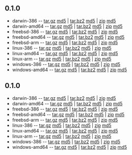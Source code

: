 ## 0.1.0

* darwin-386 -- [tar.gz](https://s3.amazonaws.com/dendrite-binaries/darwin-386/0.1.0/dendrite-darwin-386-0.1.0.tar.gz) [md5](https://s3.amazonaws.com/dendrite-binaries/darwin-386/0.1.0/dendrite-darwin-386-0.1.0.tar.gz.md5) | [tar.bz2](https://s3.amazonaws.com/dendrite-binaries/darwin-386/0.1.0/dendrite-darwin-386-0.1.0.tar.bz2) [md5](https://s3.amazonaws.com/dendrite-binaries/darwin-386/0.1.0/dendrite-darwin-386-0.1.0.tar.bz2.md5) | [zip](https://s3.amazonaws.com/dendrite-binaries/darwin-386/0.1.0/dendrite-darwin-386-0.1.0.zip) [md5](https://s3.amazonaws.com/dendrite-binaries/darwin-386/0.1.0/dendrite-darwin-386-0.1.0.zip.md5)
* darwin-amd64 -- [tar.gz](https://s3.amazonaws.com/dendrite-binaries/darwin-amd64/0.1.0/dendrite-darwin-amd64-0.1.0.tar.gz) [md5](https://s3.amazonaws.com/dendrite-binaries/darwin-amd64/0.1.0/dendrite-darwin-amd64-0.1.0.tar.gz.md5) | [tar.bz2](https://s3.amazonaws.com/dendrite-binaries/darwin-amd64/0.1.0/dendrite-darwin-amd64-0.1.0.tar.bz2) [md5](https://s3.amazonaws.com/dendrite-binaries/darwin-amd64/0.1.0/dendrite-darwin-amd64-0.1.0.tar.bz2.md5) | [zip](https://s3.amazonaws.com/dendrite-binaries/darwin-amd64/0.1.0/dendrite-darwin-amd64-0.1.0.zip) [md5](https://s3.amazonaws.com/dendrite-binaries/darwin-amd64/0.1.0/dendrite-darwin-amd64-0.1.0.zip.md5)
* freebsd-386 -- [tar.gz](https://s3.amazonaws.com/dendrite-binaries/freebsd-386/0.1.0/dendrite-freebsd-386-0.1.0.tar.gz) [md5](https://s3.amazonaws.com/dendrite-binaries/freebsd-386/0.1.0/dendrite-freebsd-386-0.1.0.tar.gz.md5) | [tar.bz2](https://s3.amazonaws.com/dendrite-binaries/freebsd-386/0.1.0/dendrite-freebsd-386-0.1.0.tar.bz2) [md5](https://s3.amazonaws.com/dendrite-binaries/freebsd-386/0.1.0/dendrite-freebsd-386-0.1.0.tar.bz2.md5) | [zip](https://s3.amazonaws.com/dendrite-binaries/freebsd-386/0.1.0/dendrite-freebsd-386-0.1.0.zip) [md5](https://s3.amazonaws.com/dendrite-binaries/freebsd-386/0.1.0/dendrite-freebsd-386-0.1.0.zip.md5)
* freebsd-amd64 -- [tar.gz](https://s3.amazonaws.com/dendrite-binaries/freebsd-amd64/0.1.0/dendrite-freebsd-amd64-0.1.0.tar.gz) [md5](https://s3.amazonaws.com/dendrite-binaries/freebsd-amd64/0.1.0/dendrite-freebsd-amd64-0.1.0.tar.gz.md5) | [tar.bz2](https://s3.amazonaws.com/dendrite-binaries/freebsd-amd64/0.1.0/dendrite-freebsd-amd64-0.1.0.tar.bz2) [md5](https://s3.amazonaws.com/dendrite-binaries/freebsd-amd64/0.1.0/dendrite-freebsd-amd64-0.1.0.tar.bz2.md5) | [zip](https://s3.amazonaws.com/dendrite-binaries/freebsd-amd64/0.1.0/dendrite-freebsd-amd64-0.1.0.zip) [md5](https://s3.amazonaws.com/dendrite-binaries/freebsd-amd64/0.1.0/dendrite-freebsd-amd64-0.1.0.zip.md5)
* freebsd-arm -- [tar.gz](https://s3.amazonaws.com/dendrite-binaries/freebsd-arm/0.1.0/dendrite-freebsd-arm-0.1.0.tar.gz) [md5](https://s3.amazonaws.com/dendrite-binaries/freebsd-arm/0.1.0/dendrite-freebsd-arm-0.1.0.tar.gz.md5) | [tar.bz2](https://s3.amazonaws.com/dendrite-binaries/freebsd-arm/0.1.0/dendrite-freebsd-arm-0.1.0.tar.bz2) [md5](https://s3.amazonaws.com/dendrite-binaries/freebsd-arm/0.1.0/dendrite-freebsd-arm-0.1.0.tar.bz2.md5) | [zip](https://s3.amazonaws.com/dendrite-binaries/freebsd-arm/0.1.0/dendrite-freebsd-arm-0.1.0.zip) [md5](https://s3.amazonaws.com/dendrite-binaries/freebsd-arm/0.1.0/dendrite-freebsd-arm-0.1.0.zip.md5)
* linux-386 -- [tar.gz](https://s3.amazonaws.com/dendrite-binaries/linux-386/0.1.0/dendrite-linux-386-0.1.0.tar.gz) [md5](https://s3.amazonaws.com/dendrite-binaries/linux-386/0.1.0/dendrite-linux-386-0.1.0.tar.gz.md5) | [tar.bz2](https://s3.amazonaws.com/dendrite-binaries/linux-386/0.1.0/dendrite-linux-386-0.1.0.tar.bz2) [md5](https://s3.amazonaws.com/dendrite-binaries/linux-386/0.1.0/dendrite-linux-386-0.1.0.tar.bz2.md5) | [zip](https://s3.amazonaws.com/dendrite-binaries/linux-386/0.1.0/dendrite-linux-386-0.1.0.zip) [md5](https://s3.amazonaws.com/dendrite-binaries/linux-386/0.1.0/dendrite-linux-386-0.1.0.zip.md5)
* linux-amd64 -- [tar.gz](https://s3.amazonaws.com/dendrite-binaries/linux-amd64/0.1.0/dendrite-linux-amd64-0.1.0.tar.gz) [md5](https://s3.amazonaws.com/dendrite-binaries/linux-amd64/0.1.0/dendrite-linux-amd64-0.1.0.tar.gz.md5) | [tar.bz2](https://s3.amazonaws.com/dendrite-binaries/linux-amd64/0.1.0/dendrite-linux-amd64-0.1.0.tar.bz2) [md5](https://s3.amazonaws.com/dendrite-binaries/linux-amd64/0.1.0/dendrite-linux-amd64-0.1.0.tar.bz2.md5) | [zip](https://s3.amazonaws.com/dendrite-binaries/linux-amd64/0.1.0/dendrite-linux-amd64-0.1.0.zip) [md5](https://s3.amazonaws.com/dendrite-binaries/linux-amd64/0.1.0/dendrite-linux-amd64-0.1.0.zip.md5)
* linux-arm -- [tar.gz](https://s3.amazonaws.com/dendrite-binaries/linux-arm/0.1.0/dendrite-linux-arm-0.1.0.tar.gz) [md5](https://s3.amazonaws.com/dendrite-binaries/linux-arm/0.1.0/dendrite-linux-arm-0.1.0.tar.gz.md5) | [tar.bz2](https://s3.amazonaws.com/dendrite-binaries/linux-arm/0.1.0/dendrite-linux-arm-0.1.0.tar.bz2) [md5](https://s3.amazonaws.com/dendrite-binaries/linux-arm/0.1.0/dendrite-linux-arm-0.1.0.tar.bz2.md5) | [zip](https://s3.amazonaws.com/dendrite-binaries/linux-arm/0.1.0/dendrite-linux-arm-0.1.0.zip) [md5](https://s3.amazonaws.com/dendrite-binaries/linux-arm/0.1.0/dendrite-linux-arm-0.1.0.zip.md5)
* windows-386 -- [tar.gz](https://s3.amazonaws.com/dendrite-binaries/windows-386/0.1.0/dendrite-windows-386-0.1.0.tar.gz) [md5](https://s3.amazonaws.com/dendrite-binaries/windows-386/0.1.0/dendrite-windows-386-0.1.0.tar.gz.md5) | [tar.bz2](https://s3.amazonaws.com/dendrite-binaries/windows-386/0.1.0/dendrite-windows-386-0.1.0.tar.bz2) [md5](https://s3.amazonaws.com/dendrite-binaries/windows-386/0.1.0/dendrite-windows-386-0.1.0.tar.bz2.md5) | [zip](https://s3.amazonaws.com/dendrite-binaries/windows-386/0.1.0/dendrite-windows-386-0.1.0.zip) [md5](https://s3.amazonaws.com/dendrite-binaries/windows-386/0.1.0/dendrite-windows-386-0.1.0.zip.md5)
* windows-amd64 -- [tar.gz](https://s3.amazonaws.com/dendrite-binaries/windows-amd64/0.1.0/dendrite-windows-amd64-0.1.0.tar.gz) [md5](https://s3.amazonaws.com/dendrite-binaries/windows-amd64/0.1.0/dendrite-windows-amd64-0.1.0.tar.gz.md5) | [tar.bz2](https://s3.amazonaws.com/dendrite-binaries/windows-amd64/0.1.0/dendrite-windows-amd64-0.1.0.tar.bz2) [md5](https://s3.amazonaws.com/dendrite-binaries/windows-amd64/0.1.0/dendrite-windows-amd64-0.1.0.tar.bz2.md5) | [zip](https://s3.amazonaws.com/dendrite-binaries/windows-amd64/0.1.0/dendrite-windows-amd64-0.1.0.zip) [md5](https://s3.amazonaws.com/dendrite-binaries/windows-amd64/0.1.0/dendrite-windows-amd64-0.1.0.zip.md5)


## 0.1.0

* darwin-386 -- [tar.gz](https://s3.amazonaws.com/dendrite-binaries/darwin-386/0.1.0/dendrite-darwin-386-0.1.0.tar.gz) [md5](https://s3.amazonaws.com/dendrite-binaries/darwin-386/0.1.0/dendrite-darwin-386-0.1.0.tar.gz.md5) | [tar.bz2](https://s3.amazonaws.com/dendrite-binaries/darwin-386/0.1.0/dendrite-darwin-386-0.1.0.tar.bz2) [md5](https://s3.amazonaws.com/dendrite-binaries/darwin-386/0.1.0/dendrite-darwin-386-0.1.0.tar.bz2.md5) | [zip](https://s3.amazonaws.com/dendrite-binaries/darwin-386/0.1.0/dendrite-darwin-386-0.1.0.zip) [md5](https://s3.amazonaws.com/dendrite-binaries/darwin-386/0.1.0/dendrite-darwin-386-0.1.0.zip.md5)
* darwin-amd64 -- [tar.gz](https://s3.amazonaws.com/dendrite-binaries/darwin-amd64/0.1.0/dendrite-darwin-amd64-0.1.0.tar.gz) [md5](https://s3.amazonaws.com/dendrite-binaries/darwin-amd64/0.1.0/dendrite-darwin-amd64-0.1.0.tar.gz.md5) | [tar.bz2](https://s3.amazonaws.com/dendrite-binaries/darwin-amd64/0.1.0/dendrite-darwin-amd64-0.1.0.tar.bz2) [md5](https://s3.amazonaws.com/dendrite-binaries/darwin-amd64/0.1.0/dendrite-darwin-amd64-0.1.0.tar.bz2.md5) | [zip](https://s3.amazonaws.com/dendrite-binaries/darwin-amd64/0.1.0/dendrite-darwin-amd64-0.1.0.zip) [md5](https://s3.amazonaws.com/dendrite-binaries/darwin-amd64/0.1.0/dendrite-darwin-amd64-0.1.0.zip.md5)
* freebsd-386 -- [tar.gz](https://s3.amazonaws.com/dendrite-binaries/freebsd-386/0.1.0/dendrite-freebsd-386-0.1.0.tar.gz) [md5](https://s3.amazonaws.com/dendrite-binaries/freebsd-386/0.1.0/dendrite-freebsd-386-0.1.0.tar.gz.md5) | [tar.bz2](https://s3.amazonaws.com/dendrite-binaries/freebsd-386/0.1.0/dendrite-freebsd-386-0.1.0.tar.bz2) [md5](https://s3.amazonaws.com/dendrite-binaries/freebsd-386/0.1.0/dendrite-freebsd-386-0.1.0.tar.bz2.md5) | [zip](https://s3.amazonaws.com/dendrite-binaries/freebsd-386/0.1.0/dendrite-freebsd-386-0.1.0.zip) [md5](https://s3.amazonaws.com/dendrite-binaries/freebsd-386/0.1.0/dendrite-freebsd-386-0.1.0.zip.md5)
* freebsd-amd64 -- [tar.gz](https://s3.amazonaws.com/dendrite-binaries/freebsd-amd64/0.1.0/dendrite-freebsd-amd64-0.1.0.tar.gz) [md5](https://s3.amazonaws.com/dendrite-binaries/freebsd-amd64/0.1.0/dendrite-freebsd-amd64-0.1.0.tar.gz.md5) | [tar.bz2](https://s3.amazonaws.com/dendrite-binaries/freebsd-amd64/0.1.0/dendrite-freebsd-amd64-0.1.0.tar.bz2) [md5](https://s3.amazonaws.com/dendrite-binaries/freebsd-amd64/0.1.0/dendrite-freebsd-amd64-0.1.0.tar.bz2.md5) | [zip](https://s3.amazonaws.com/dendrite-binaries/freebsd-amd64/0.1.0/dendrite-freebsd-amd64-0.1.0.zip) [md5](https://s3.amazonaws.com/dendrite-binaries/freebsd-amd64/0.1.0/dendrite-freebsd-amd64-0.1.0.zip.md5)
* freebsd-arm -- [tar.gz](https://s3.amazonaws.com/dendrite-binaries/freebsd-arm/0.1.0/dendrite-freebsd-arm-0.1.0.tar.gz) [md5](https://s3.amazonaws.com/dendrite-binaries/freebsd-arm/0.1.0/dendrite-freebsd-arm-0.1.0.tar.gz.md5) | [tar.bz2](https://s3.amazonaws.com/dendrite-binaries/freebsd-arm/0.1.0/dendrite-freebsd-arm-0.1.0.tar.bz2) [md5](https://s3.amazonaws.com/dendrite-binaries/freebsd-arm/0.1.0/dendrite-freebsd-arm-0.1.0.tar.bz2.md5) | [zip](https://s3.amazonaws.com/dendrite-binaries/freebsd-arm/0.1.0/dendrite-freebsd-arm-0.1.0.zip) [md5](https://s3.amazonaws.com/dendrite-binaries/freebsd-arm/0.1.0/dendrite-freebsd-arm-0.1.0.zip.md5)
* linux-386 -- [tar.gz](https://s3.amazonaws.com/dendrite-binaries/linux-386/0.1.0/dendrite-linux-386-0.1.0.tar.gz) [md5](https://s3.amazonaws.com/dendrite-binaries/linux-386/0.1.0/dendrite-linux-386-0.1.0.tar.gz.md5) | [tar.bz2](https://s3.amazonaws.com/dendrite-binaries/linux-386/0.1.0/dendrite-linux-386-0.1.0.tar.bz2) [md5](https://s3.amazonaws.com/dendrite-binaries/linux-386/0.1.0/dendrite-linux-386-0.1.0.tar.bz2.md5) | [zip](https://s3.amazonaws.com/dendrite-binaries/linux-386/0.1.0/dendrite-linux-386-0.1.0.zip) [md5](https://s3.amazonaws.com/dendrite-binaries/linux-386/0.1.0/dendrite-linux-386-0.1.0.zip.md5)
* linux-amd64 -- [tar.gz](https://s3.amazonaws.com/dendrite-binaries/linux-amd64/0.1.0/dendrite-linux-amd64-0.1.0.tar.gz) [md5](https://s3.amazonaws.com/dendrite-binaries/linux-amd64/0.1.0/dendrite-linux-amd64-0.1.0.tar.gz.md5) | [tar.bz2](https://s3.amazonaws.com/dendrite-binaries/linux-amd64/0.1.0/dendrite-linux-amd64-0.1.0.tar.bz2) [md5](https://s3.amazonaws.com/dendrite-binaries/linux-amd64/0.1.0/dendrite-linux-amd64-0.1.0.tar.bz2.md5) | [zip](https://s3.amazonaws.com/dendrite-binaries/linux-amd64/0.1.0/dendrite-linux-amd64-0.1.0.zip) [md5](https://s3.amazonaws.com/dendrite-binaries/linux-amd64/0.1.0/dendrite-linux-amd64-0.1.0.zip.md5)
* linux-arm -- [tar.gz](https://s3.amazonaws.com/dendrite-binaries/linux-arm/0.1.0/dendrite-linux-arm-0.1.0.tar.gz) [md5](https://s3.amazonaws.com/dendrite-binaries/linux-arm/0.1.0/dendrite-linux-arm-0.1.0.tar.gz.md5) | [tar.bz2](https://s3.amazonaws.com/dendrite-binaries/linux-arm/0.1.0/dendrite-linux-arm-0.1.0.tar.bz2) [md5](https://s3.amazonaws.com/dendrite-binaries/linux-arm/0.1.0/dendrite-linux-arm-0.1.0.tar.bz2.md5) | [zip](https://s3.amazonaws.com/dendrite-binaries/linux-arm/0.1.0/dendrite-linux-arm-0.1.0.zip) [md5](https://s3.amazonaws.com/dendrite-binaries/linux-arm/0.1.0/dendrite-linux-arm-0.1.0.zip.md5)
* windows-386 -- [tar.gz](https://s3.amazonaws.com/dendrite-binaries/windows-386/0.1.0/dendrite-windows-386-0.1.0.tar.gz) [md5](https://s3.amazonaws.com/dendrite-binaries/windows-386/0.1.0/dendrite-windows-386-0.1.0.tar.gz.md5) | [tar.bz2](https://s3.amazonaws.com/dendrite-binaries/windows-386/0.1.0/dendrite-windows-386-0.1.0.tar.bz2) [md5](https://s3.amazonaws.com/dendrite-binaries/windows-386/0.1.0/dendrite-windows-386-0.1.0.tar.bz2.md5) | [zip](https://s3.amazonaws.com/dendrite-binaries/windows-386/0.1.0/dendrite-windows-386-0.1.0.zip) [md5](https://s3.amazonaws.com/dendrite-binaries/windows-386/0.1.0/dendrite-windows-386-0.1.0.zip.md5)
* windows-amd64 -- [tar.gz](https://s3.amazonaws.com/dendrite-binaries/windows-amd64/0.1.0/dendrite-windows-amd64-0.1.0.tar.gz) [md5](https://s3.amazonaws.com/dendrite-binaries/windows-amd64/0.1.0/dendrite-windows-amd64-0.1.0.tar.gz.md5) | [tar.bz2](https://s3.amazonaws.com/dendrite-binaries/windows-amd64/0.1.0/dendrite-windows-amd64-0.1.0.tar.bz2) [md5](https://s3.amazonaws.com/dendrite-binaries/windows-amd64/0.1.0/dendrite-windows-amd64-0.1.0.tar.bz2.md5) | [zip](https://s3.amazonaws.com/dendrite-binaries/windows-amd64/0.1.0/dendrite-windows-amd64-0.1.0.zip) [md5](https://s3.amazonaws.com/dendrite-binaries/windows-amd64/0.1.0/dendrite-windows-amd64-0.1.0.zip.md5)
